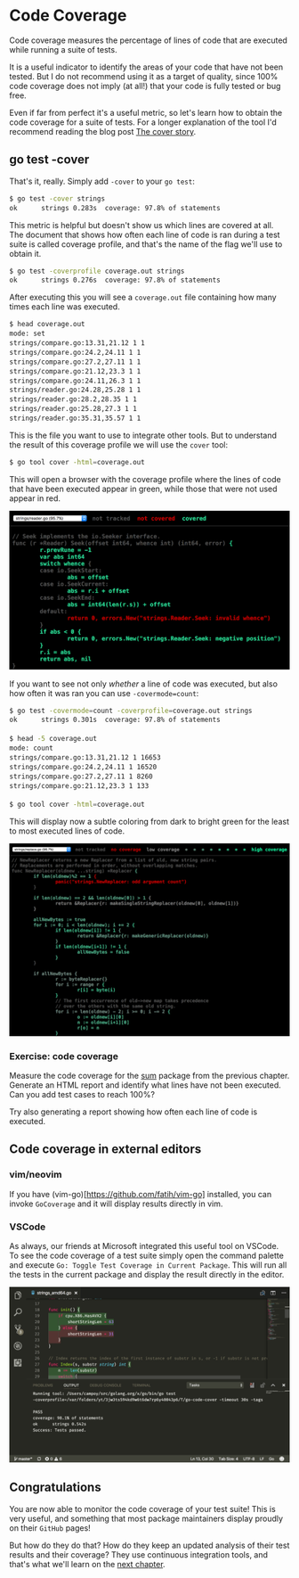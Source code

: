 # Code Coverage

Code coverage measures the percentage of lines of code that are executed while
running a suite of tests.

It is a useful indicator to identify the areas of your code that have not
been tested. But I do not recommend using it as a target of quality, since 100%
code coverage does not imply (at all!) that your code is fully tested or bug
free.

Even if far from perfect it's a useful metric, so let's learn how to obtain the
code coverage for a suite of tests. For a longer explanation of the tool
I'd recommend reading the blog post [The cover story](https://blog.golang.org/cover).

## go test -cover

That's it, really. Simply add `-cover` to your `go test`:

```bash
$ go test -cover strings
ok      strings 0.283s  coverage: 97.8% of statements
```

This metric is helpful but doesn't show us which lines are covered at all.
The document that shows how often each line of code is ran during a test
suite is called coverage profile, and that's the name of the flag we'll use
to obtain it.

```bash
$ go test -coverprofile coverage.out strings
ok      strings 0.276s  coverage: 97.8% of statements
```

After executing this you will see a `coverage.out` file containing how many
times each line was executed.

```bash
$ head coverage.out
mode: set
strings/compare.go:13.31,21.12 1 1
strings/compare.go:24.2,24.11 1 1
strings/compare.go:27.2,27.11 1 1
strings/compare.go:21.12,23.3 1 1
strings/compare.go:24.11,26.3 1 1
strings/reader.go:24.28,25.28 1 1
strings/reader.go:28.2,28.35 1 1
strings/reader.go:25.28,27.3 1 1
strings/reader.go:35.31,35.57 1 1
```

This is the file you want to use to integrate other tools. But to understand
the result of this coverage profile we will use the `cover` tool:

```bash
$ go tool cover -html=coverage.out
```

This will open a browser with the coverage profile where the lines of code that
have been executed appear in green, while those that were not used appear in red.

![coverage](coverage.png)

If you want to see not only *whether* a line of code was executed, but also
how often it was ran you can use `-covermode=count`:

```bash
$ go test -covermode=count -coverprofile=coverage.out strings
ok      strings 0.301s  coverage: 97.8% of statements

$ head -5 coverage.out
mode: count
strings/compare.go:13.31,21.12 1 16653
strings/compare.go:24.2,24.11 1 16520
strings/compare.go:27.2,27.11 1 8260
strings/compare.go:21.12,23.3 1 133

$ go tool cover -html=coverage.out
```

This will display now a subtle coloring from dark to bright green for the
least to most executed lines of code.

![coverage heat map](coverage-count.png)

### Exercise: code coverage

Measure the code coverage for the [sum](sum) package from the previous
chapter. Generate an HTML report and identify what lines have not been
executed. Can you add test cases to reach 100%?

Try also generating a report showing how often each line of code is
executed.


## Code coverage in external editors

### vim/neovim

If you have (vim-go)[https://github.com/fatih/vim-go] installed, you can invoke
`GoCoverage` and it will display results directly in vim.

### VSCode

As always, our friends at Microsoft integrated this useful tool on VSCode.
To see the code coverage of a test suite simply open the command palette
and execute `Go: Toggle Test Coverage in Current Package`. This will run
all the tests in the current package and display the result directly in
the editor.

![coverage in VSCode](coverage-vscode.png)

## Congratulations

You are now able to monitor the code coverage of your test suite! This
is very useful, and something that most package maintainers display
proudly on their `GitHub` pages!

But how do they do that? How do they keep an updated analysis of their
test results and their coverage? They use continuous integration tools,
and that's what we'll learn on the [next chapter](3-continuous-integration.md).
